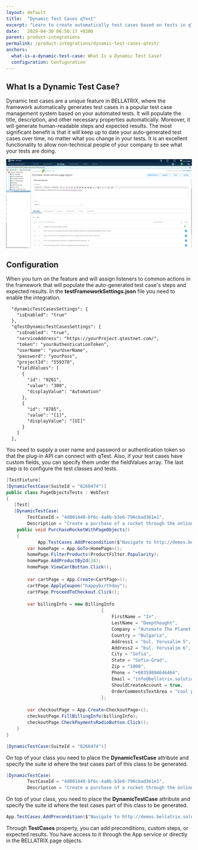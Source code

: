 ```yaml
---
layout: default
title:  "Dynamic Test Cases qTest"
excerpt: "Learn to create automatically test cases based on tests in qTest."
date:   2020-04-30 06:50:17 +0200
parent: product-integrations
permalink: /product-integrations/dynamic-test-cases-qtest/
anchors:
  what-is-a-dynamic-test-case: What Is a Dynamic Test Case?
  configuration: Configuration
---
```

What Is a Dynamic Test Case?
-------
Dynamic test cases are a unique feature in BELLATRIX, where the framework automatically generates test cases in a popular test case management system based on your automated tests. It will populate the title, description, and other necessary properties automatically. Moreover, it will generate human-readable steps and expected results. The most significant benefit is that it will keep up to date your auto-generated test cases over time, no matter what you change in your tests.
It is an excellent functionality to allow non-technical people of your company to see what your tests are doing.

![Bellatrix](images/qtest-dynamic-test-case.png)

Configuration
-------------
When you turn on the feature and will assign listeners to common actions in the framework that will populate the auto-generated test case's steps and expected results.
In the **testFrameworkSettings.json** file you need to enable the integration.
```
  "dynamicTestCasesSettings": {
    "isEnabled": "true"
  },
  "qTestDynamicTestCasesSettings": {
    "isEnabled": "true",
    "serviceAddress": "https://yourProject.qtestnet.com/",
    "token": "yourAuthenticationToken",
    "userName": "yourUserName",
    "password": "yourPass",
    "projectId": "559370",
    "fieldValues": [
      {
        "id": "9261",
        "value": "300",
        "displayValue": "Automation"
      },
      {
        "id": "8785",
        "value": "[1]",
        "displayValue": "[UI]"
      }
    ]
  },
```
You need to supply a user name and password or authentication token so that the plug-in API can connect with qTest. Also, if your test cases have custom fields, you can specify them under the fieldValues array.
The last step is to configure the test classes and tests.
```csharp
[TestFixture]
[DynamicTestCase(SuiteId = "8260474")]
public class PageObjectsTests : WebTest
{
   [Test]
   [DynamicTestCase(
        TestCaseId = "4d001440-bf6c-4a8b-b3e6-796cbad361e1", 
        Description = "Create a purchase of a rocket through the online rocket shop http://demos.bellatrix.solutions/")]
    public void PurchaseRocketWithPageObjects()
    {
		    App.TestCases.AddPrecondition($"Navigate to http://demos.bellatrix.solutions/");
        var homePage = App.GoTo<HomePage>();
        homePage.FilterProducts(ProductFilter.Popularity);
        homePage.AddProductById(28);
        homePage.ViewCartButton.Click();

        var cartPage = App.Create<CartPage>();
        cartPage.ApplyCoupon("happybirthday");
        cartPage.ProceedToCheckout.Click();

        var billingInfo = new BillingInfo
                                    {
                                        FirstName = "In",
                                        LastName = "Deepthought",
                                        Company = "Automate The Planet Ltd.",
                                        Country = "Bulgaria",
                                        Address1 = "bul. Yerusalim 5",
                                        Address2 = "bul. Yerusalim 6",
                                        City = "Sofia",
                                        State = "Sofia-Grad",
                                        Zip = "1000",
                                        Phone = "+00359894646464",
                                        Email = "info@bellatrix.solutions",
                                        ShouldCreateAccount = true,
                                        OrderCommentsTextArea = "cool product",
                                    };

        var checkoutPage = App.Create<CheckoutPage>();
        checkoutPage.FillBillingInfo(billingInfo);
        checkoutPage.CheckPaymentsRadioButton.Click();
    }
}
```
```csharp
[DynamicTestCase(SuiteId = "8260474")]
```
On top of your class you need to place the **DynamicTestCase** attribute and specify the suite id where the test cases part of this class to be generated.
```csharp
[DynamicTestCase(
        TestCaseId = "4d001440-bf6c-4a8b-b3e6-796cbad361e1", 
        Description = "Create a purchase of a rocket through the online rocket shop http://demos.bellatrix.solutions/")]
```
On top of your class, you need to place the **DynamicTestCase** attribute and specify the suite id where the test cases part of this class to be generated.
```csharp
App.TestCases.AddPrecondition($"Navigate to http://demos.bellatrix.solutions/");
```
Through **TestCases** property, you can add preconditions, custom steps, or expected results. You have access to it through the App service or directly in the BELLATRIX page objects.